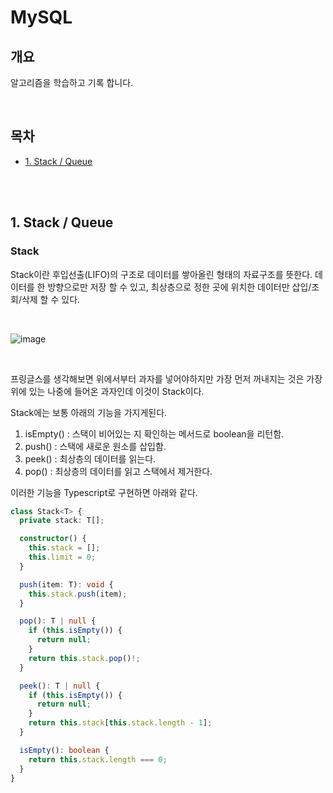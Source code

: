 # MySQL

## 개요

알고리즘을 학습하고 기록 합니다.

<br />

## 목차

- [1. Stack / Queue](#1-stack--queue)

<br />
<br />

## 1. Stack / Queue

### Stack

Stack이란 후입선출(LIFO)의 구조로 데이터를 쌓아올린 형태의 자료구조를 뜻한다. 데이터를 한 방향으로만 저장 할 수 있고, 최상층으로 정한 곳에 위치한 데이터만 삽입/조회/삭제 할 수 있다.

<br />

![image](https://github.com/pinomaker-hoo/TIL/assets/56928532/3d18bc56-5964-4ddd-8b30-d392ac982500)

<br />

프링글스를 생각해보면 위에서부터 과자를 넣어야하지만 가장 먼저 꺼내지는 것은 가장 위에 있는 나중에 들어온 과자인데 이것이 Stack이다.

Stack에는 보통 아래의 기능을 가지게된다.

1. isEmpty() : 스택이 비어있는 지 확인하는 메서드로 boolean을 리턴함.
2. push() : 스택에 새로운 원소를 삽입함.
3. peek() : 최상층의 데이터를 읽는다.
4. pop() : 최상층의 데이터를 읽고 스택에서 제거한다.

이러한 기능을 Typescript로 구현하면 아래와 같다.

```typescript
class Stack<T> {
  private stack: T[];

  constructor() {
    this.stack = [];
    this.limit = 0;
  }

  push(item: T): void {
    this.stack.push(item);
  }

  pop(): T | null {
    if (this.isEmpty()) {
      return null;
    }
    return this.stack.pop()!;
  }

  peek(): T | null {
    if (this.isEmpty()) {
      return null;
    }
    return this.stack[this.stack.length - 1];
  }

  isEmpty(): boolean {
    return this.stack.length === 0;
  }
}
```
